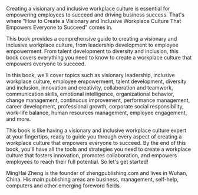 

Creating a visionary and inclusive workplace culture is essential for empowering employees to succeed and driving business success. That's where "How to Create a Visionary and Inclusive Workplace Culture That Empowers Everyone to Succeed" comes in.

This book provides a comprehensive guide to creating a visionary and inclusive workplace culture, from leadership development to employee empowerment. From talent development to diversity and inclusion, this book covers everything you need to know to create a workplace culture that empowers everyone to succeed.

In this book, we'll cover topics such as visionary leadership, inclusive workplace culture, employee empowerment, talent development, diversity and inclusion, innovation and creativity, collaboration and teamwork, communication skills, emotional intelligence, organizational behavior, change management, continuous improvement, performance management, career development, professional growth, corporate social responsibility, work-life balance, human resources management, employee engagement, and more.

This book is like having a visionary and inclusive workplace culture expert at your fingertips, ready to guide you through every aspect of creating a workplace culture that empowers everyone to succeed. By the end of this book, you'll have all the tools and strategies you need to create a workplace culture that fosters innovation, promotes collaboration, and empowers employees to reach their full potential. So let's get started!

MingHai Zheng is the founder of zhengpublishing.com and lives in Wuhan, China. His main publishing areas are business, management, self-help, computers and other emerging foreword fields.
